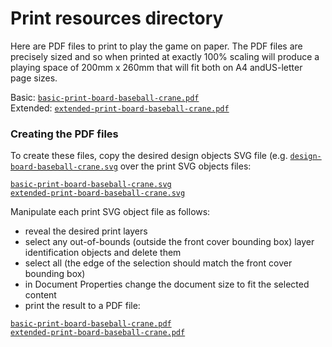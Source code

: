# Print resources directory

Here are PDF files to print to play the game on paper. The PDF files are precisely sized and so when printed at exactly 100% scaling will produce a playing space of 200mm x 260mm that will fit both on A4 andUS-letter page sizes.

Basic: [`basic-print-board-baseball-crane.pdf`](basic-print-board-baseball-crane.pdf)  
Extended: [`extended-print-board-baseball-crane.pdf`](extended-print-board-baseball-crane.pdf)  

### Creating the PDF files

To create these files, copy the desired design objects SVG file (e.g. [`design-board-baseball-crane.svg`](../design/design-board-baseball-crane.svg) over the print SVG objects files:

[`basic-print-board-baseball-crane.svg`](basic-print-board-baseball-crane.svg)  
[`extended-print-board-baseball-crane.svg`](extended-print-board-baseball-crane.svg)    

Manipulate each print SVG object file as follows:

- reveal the desired print layers
- select any out-of-bounds (outside the front cover bounding box) layer identification objects and delete them
- select all (the edge of the selection should match the front cover bounding box)
- in Document Properties change the document size to fit the selected content
- print the result to a PDF file:

[`basic-print-board-baseball-crane.pdf`](basic-print-board-baseball-crane.pdf)  
[`extended-print-board-baseball-crane.pdf`](extended-print-board-baseball-crane.pdf)  



